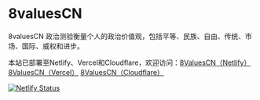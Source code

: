 # 8valuesCN

8valuesCN 政治测验衡量个人的政治价值观，包括平等、民族、自由、传统、市场、国际、威权和进步。

本站已部署至Netlify、Vercel和Cloudflare，欢迎访问：[8ValuesCN（Netlify）](https://8valuescn.netlify.app/) [8ValuesCN（Vercel）](https://8valuescn.vercel.app/) [8ValuesCN（Cloudflare）](https://8valuescn.pages.dev/)

[![Netlify Status](https://api.netlify.com/api/v1/badges/13bb7f2b-db22-4630-81fd-2c6420e50b20/deploy-status)](https://app.netlify.com/sites/8valuescn/deploys)
